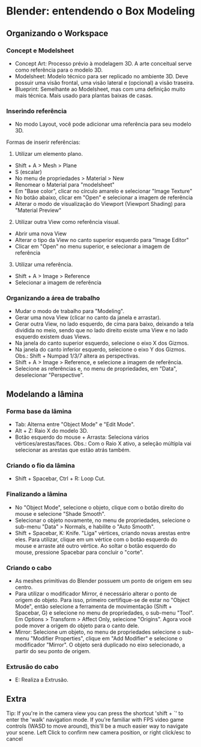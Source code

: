 # Blender: entendendo o Box Modeling

## Organizando o Workspace

### Concept e Modelsheet

- Concept Art: Processo prévio à modelagem 3D. A arte conceitual serve como referência para o modelo 3D.
- Modelsheet: Modelo técnico para ser replicado no ambiente 3D. Deve possuir uma visão frontal, uma visão lateral e (opcional) a visão traseira.
- Blueprint: Semelhante ao Modelsheet, mas com uma definição muito mais técnica. Mais usado para plantas baixas de casas.

### Inserindo referência

- No modo Layout, você pode adicionar uma referência para seu modelo 3D.

Formas de inserir referências:

1) Utilizar um elemento plano.
- Shift + A > Mesh > Plane
- S (escalar)
- No menu de propriedades > Material > New
- Renomear o Material para "modelsheet"
- Em "Base color", clicar no círculo amarelo e selecionar "Image Texture"
- No botão abaixo, clicar em "Open" e selecionar a imagem de referência
- Alterar o modo de visualização do Viewport (Viewport Shading) para "Material Preview"

2) Utilizar outra View como referência visual.
- Abrir uma nova View
- Alterar o tipo da View no canto superior esquerdo para "Image Editor"
- Clicar em "Open" no menu superior, e selecionar a imagem de referência

3) Utilizar uma referência.
- Shift + A > Image > Reference
- Selecionar a imagem de referência

### Organizando a área de trabalho

- Mudar o modo de trabalho para "Modeling".
- Gerar uma nova View (clicar no canto da janela e arrastar).
- Gerar outra View, no lado esquerdo, de cima para baixo, deixando a tela dividida no meio, sendo que no lado direito existe uma View e no lado esquerdo existem duas Views.
- Na janela do canto superior esquerdo, selecione o eixo X dos Gizmos.
- Na janela do canto inferior esquerdo, selecione o eixo Y dos Gizmos.
Obs.: Shift + Numpad 1/3/7 altera as perspectivas.
- Shift + A > Image > Reference, e selecione a imagem de referência.
- Selecione as referências e, no menu de propriedades, em "Data", deselecionar "Perspective".

## Modelando a lâmina

### Forma base da lâmina

- Tab: Alterna entre "Object Mode" e "Edit Mode".
- Alt + Z: Raio X do modelo 3D.
- Botão esquerdo do mouse + Arrasta: Seleciona vários vértices/arestas/faces.
Obs.: Com o Raio X ativo, a seleção múltipla vai selecionar as arestas que estão atrás também.

### Criando o fio da lâmina

- Shift + Spacebar, Ctrl + R: Loop Cut.

### Finalizando a lâmina

- No "Object Mode", selecione o objeto, clique com o botão direito do mouse e selecione "Shade Smooth".
- Selecionar o objeto novamente, no menu de propriedades, selecione o sub-menu "Data" > Normals, e habilite o "Auto Smooth".
- Shift + Spacebar, K: Knife. "Liga" vértices, criando novas arestas entre eles. Para utilizar, clique em um vértice com o botão esquerdo do mouse e arraste até outro vértice. Ao soltar o botão esquerdo do mouse, pressione Spacebar para concluir o "corte".

### Criando o cabo

- As meshes primitivas do Blender possuem um ponto de origem em seu centro.
- Para utilizar o modificador Mirror, é necessário alterar o ponto de origem do objeto. Para isso, primeiro certifique-se de estar no "Object Mode", então selecione a ferramenta de movimentação (Shift + Spacebar, G) e selecione no menu de propriedades, o sub-menu "Tool". Em Options > Transform > Affect Only, selecione "Origins". Agora você pode mover a origem do objeto para o canto dele.
- Mirror: Selecione um objeto, no menu de propriedades selecione o sub-menu "Modifier Properties", clique em "Add Modifier" e selecione o modificador "Mirror". O objeto será duplicado no eixo selecionado, a partir do seu ponto de origem.

### Extrusão do cabo

- E: Realiza a Extrusão.

## Extra

Tip: If you're in the camera view you can press the shortcut 'shift + `' to enter the 'walk' navigation mode. If you're familiar with FPS video game controls (WASD to move around), this'll be a much easier way to navigate your scene. Left Click to confirm new camera position, or right click/esc to cancel
